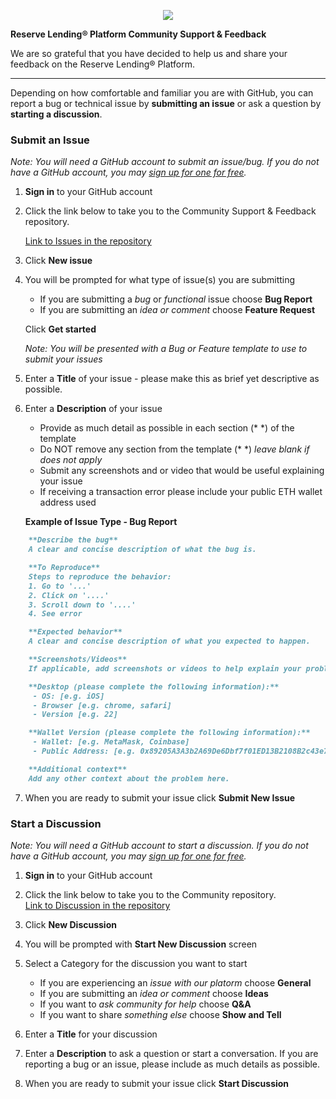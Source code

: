 <p align="center">
  <img  src="https://i.ibb.co/xDjMkJF/uat-header.png">
</p>

**Reserve Lending® Platform Community Support & Feedback**

We are so grateful that you have decided to help us and share your feedback on the Reserve Lending® Platform. 

---
Depending on how comfortable and familiar you are with GitHub, you can report a bug or technical issue by **submitting an issue** or ask a question by **starting a discussion**.

### Submit an Issue 

_Note: You will need a GitHub account to submit an issue/bug. If you do not have a GitHub account, you may <a href="https://github.com/join" target="_blank">sign up for one for free</a>._


1. **Sign in** to your GitHub account

2. Click the link below to take you to the Community Support & Feedback repository.  
   

	<a href="https://github.com/UnFederalReserve/community/issues" target="_blank">Link to Issues in the repository</a> 

3. Click **New issue**

4. You will be prompted for what type of issue(s) you are submitting

   - If you are submitting a _bug_ or _functional_ issue choose **Bug Report**
   - If you are submitting an _idea or comment_ choose **Feature Request** 

	Click **Get started**

	_Note: You will be presented with a Bug or Feature template to use to submit your issues_

5. Enter a **Title** of your issue - please make this as brief yet descriptive as possible.

6. Enter a **Description** of your issue
	
	- Provide as much detail as possible in each section (* *) of the template
	- Do NOT remove any section from the template (* *) _leave blank if does not apply_
	- Submit any screenshots and or video that would be useful explaining your issue
	- If receiving a transaction error please include your public ETH wallet address used
	
	**Example of Issue Type - Bug Report**
	
```markdown
	**Describe the bug**
	A clear and concise description of what the bug is.

	**To Reproduce**
	Steps to reproduce the behavior:
	1. Go to '...'
	2. Click on '....'
	3. Scroll down to '....'
	4. See error

	**Expected behavior**
	A clear and concise description of what you expected to happen.

	**Screenshots/Videos**
	If applicable, add screenshots or videos to help explain your problem.

	**Desktop (please complete the following information):**
	 - OS: [e.g. iOS]
	 - Browser [e.g. chrome, safari]
	 - Version [e.g. 22]

	**Wallet Version (please complete the following information):**
	 - Wallet: [e.g. MetaMask, Coinbase]
	 - Public Address: [e.g. 0x89205A3A3b2A69De6Dbf7f01ED13B2108B2c43e7]

	**Additional context**
	Add any other context about the problem here.		
```

7. When you are ready to submit your issue click **Submit New Issue**



### Start a Discussion

_Note: You will need a GitHub account to start a discussion. If you do not have a GitHub account, you may <a href="https://github.com/join" target="_blank">sign up for one for free</a>._

1. **Sign in** to your GitHub account
2. Click the link below to take you to the Community repository.  
<a href="https://github.com/UnFederalReserve/Community/discussions" target="_blank">Link to Discussion in the repository</a> 
3. Click **New Discussion**
4. You will be prompted with **Start New Discussion** screen
5. Select a Category for the discussion you want to start
	- If you are experiencing an _issue with our platorm_  choose **General**
	- If you are submitting an _idea or comment_ choose **Ideas** 
	- If you want to _ask community for help_ choose **Q&A** 
	- If you want to share _something else_ choose **Show and Tell** 

6. Enter a **Title** for your discussion

7. Enter a **Description** to ask a question or start a conversation. If you are reporting a bug or an issue, please include as much details as possible.

8. When you are ready to submit your issue click **Start Discussion**
